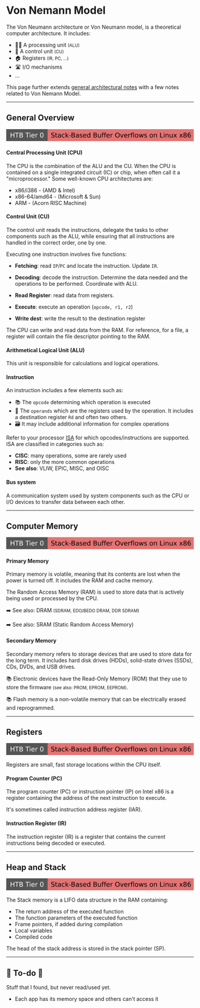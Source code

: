 # Von Nemann Model

<div class="row row-cols-lg-2"><div>

The Von Neumann architecture or Von Neumann model, is a theoretical computer architecture. It includes:

* 👨‍🔬 A processing unit <small>(ALU)</small>
* 🤖 A control unit <small>(CU)</small>
* 🏠 Registers <small>(IR, PC, ...)</small>
* 🛣️ I/O mechanisms
* ...

This page further extends [general architectural notes](index.md) with a few notes related to Von Nemann Model.  
</div><div>
</div></div>

<hr class="sep-both">

## General Overview

[![stack_based_buffer_overflows_linux_x86](../../../cybersecurity/_badges/htb/stack_based_buffer_overflows_linux_x86.svg)](https://academy.hackthebox.com/course/preview/stack-based-buffer-overflows-on-linux-x86)

<div class="row row-cols-lg-2"><div>

#### Central Processing Unit (CPU)

The CPU is the combination of the ALU and the CU. When the CPU is contained on a single integrated circuit (IC) or chip, when often call it a "microprocessor." Some well-known CPU architectures are:

* x86/i386 - (AMD & Intel)
* x86-64/amd64 - (Microsoft & Sun)
* ARM - (Acorn RISC Machine)

#### Control Unit (CU)

The control unit reads the instructions, delegate the tasks to other components such as the ALU, while ensuring that all instructions are handled in the correct order, one by one. 

Executing one instruction involves five functions:

* **Fetching**: read `IP`/`PC` and locate the instruction. Update `IR`.

* **Decoding**: decode the instruction. Determine the data needed and the operations to be performed. Coordinate with ALU.

* **Read Register**: read data from registers.

* **Execute**: execute an operation (`opcode, r1, r2`)

* **Write dest**: write the result to the destination register

The CPU can write and read data from the RAM. For reference, for a file, a register will contain the file descriptor pointing to the RAM.
</div><div>

#### Arithmetical Logical Unit (ALU)

This unit is responsible for calculations and logical operations.

#### Instruction

An instruction includes a few elements such as:

* 📚 The `opcode` determining which operation is executed
* 🤖 The `operands` which are the registers used by the operation. It includes a destination register `Rd` and often two others.
* 🗃️ It may include additional information for complex operations

Refer to your processor [ISA](https://en.wikipedia.org/wiki/Instruction_set_architecture) for which opcodes/instructions are supported. ISA are classified in categories such as:

* **CISC**: many operations, some are rarely used
* **RISC**: only the more common operations
* **See also**: VLIW, EPIC, MISC, and OISC

#### Bus system

A communication system used by system components such as the CPU or I/O devices to transfer data between each other.
</div></div>

<hr class="sep-both">

## Computer Memory

[![stack_based_buffer_overflows_linux_x86](../../../cybersecurity/_badges/htb/stack_based_buffer_overflows_linux_x86.svg)](https://academy.hackthebox.com/course/preview/stack-based-buffer-overflows-on-linux-x86)

<div class="row row-cols-lg-2"><div>

#### Primary Memory

Primary memory is volatile, meaning that its contents are lost when the power is turned off. It includes the RAM and cache memory.

The Random Access Memory (RAM) is used to store data that is actively being used or processed by the CPU.

➡️ See also:  DRAM <small>(SDRAM, EDO/BEDO DRAM, DDR SDRAM)</small>

➡️ See also: SRAM (Static Random Access Memory)
</div><div>

#### Secondary Memory

Secondary memory refers to storage devices that are used to store data for the long term. It includes hard disk drives (HDDs), solid-state drives (SSDs), CDs, DVDs, and USB drives.

📚 Electronic devices have the Read-Only Memory (ROM) that they use to store the firmware <small>(see also:  PROM, EPROM, EEPROM)</small>.

📚 Flash memory is a non-volatile memory that can be electrically erased and reprogrammed.
</div></div>

<hr class="sep-both">

## Registers

[![stack_based_buffer_overflows_linux_x86](../../../cybersecurity/_badges/htb/stack_based_buffer_overflows_linux_x86.svg)](https://academy.hackthebox.com/course/preview/stack-based-buffer-overflows-on-linux-x86)

<div class="row row-cols-lg-2"><div>

Registers are small, fast storage locations within the CPU itself.

#### Program Counter (PC)

The program counter (PC) or instruction pointer (IP) on Intel x86 is a register containing the address of the next instruction to execute.

It's sometimes called instruction address register (IAR).

#### Instruction Register (IR)

The instruction register (IR) is a register that contains the current instructions being decoded or executed.
</div><div>
</div></div>

<hr class="sep-both">

## Heap and Stack

[![stack_based_buffer_overflows_linux_x86](../../../cybersecurity/_badges/htb/stack_based_buffer_overflows_linux_x86.svg)](https://academy.hackthebox.com/course/preview/stack-based-buffer-overflows-on-linux-x86)

<div class="row row-cols-lg-2"><div>

The Stack memory is a LIFO data structure in the RAM containing:

* The return address of the executed function
* The function parameters of the executed function
* Frame pointers, if added during compilation
* Local variables
* Compiled code

The head of the stack address is stored in the stack pointer (SP).
</div><div>
</div></div>

<hr class="sep-both">

## 👻 To-do 👻

Stuff that I found, but never read/used yet.

<div class="row row-cols-lg-2"><div>

* Each app has its memory space and others can't access it
</div><div>

</div></div>